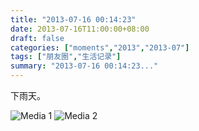```yaml
---
title: "2013-07-16 00:14:23"
date: 2013-07-16T11:00:00+08:00
draft: false
categories: ["moments","2013","2013-07"]
tags: ["朋友圈","生活记录"]
summary: "2013-07-16 00:14:23..."
---
```


下雨天。

![Media 1](/Moments/photos/2013-07-16/201307160014230.jpg)
![Media 2](/Moments/photos/2013-07-16/201307160014231.jpg)
